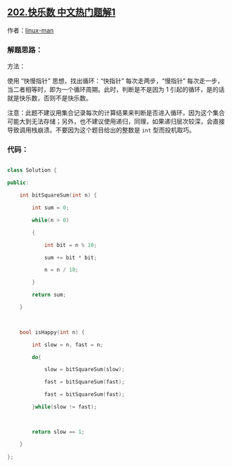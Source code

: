 ## [202.快乐数 中文热门题解1](https://leetcode.cn/problems/happy-number/solutions/100000/shi-yong-kuai-man-zhi-zhen-si-xiang-zhao-chu-xun-h)

作者：[linux-man](https://leetcode.cn/u/linux-man)

### 解题思路：
方法：
使用 “快慢指针” 思想，找出循环：“快指针” 每次走两步，“慢指针” 每次走一步，当二者相等时，即为一个循环周期。此时，判断是不是因为 1  引起的循环，是的话就是快乐数，否则不是快乐数。
注意：此题不建议用集合记录每次的计算结果来判断是否进入循环，因为这个集合可能大到无法存储；另外，也不建议使用递归，同理，如果递归层次较深，会直接导致调用栈崩溃。不要因为这个题目给出的整数是 `int` 型而投机取巧。
### 代码：
```C++ []
class Solution {
public:
    int bitSquareSum(int n) {
        int sum = 0;
        while(n > 0)
        {
            int bit = n % 10;
            sum += bit * bit;
            n = n / 10;
        }
        return sum;
    }
    
    bool isHappy(int n) {
        int slow = n, fast = n;
        do{
            slow = bitSquareSum(slow);
            fast = bitSquareSum(fast);
            fast = bitSquareSum(fast);
        }while(slow != fast);
        
        return slow == 1;
    }
};

```
